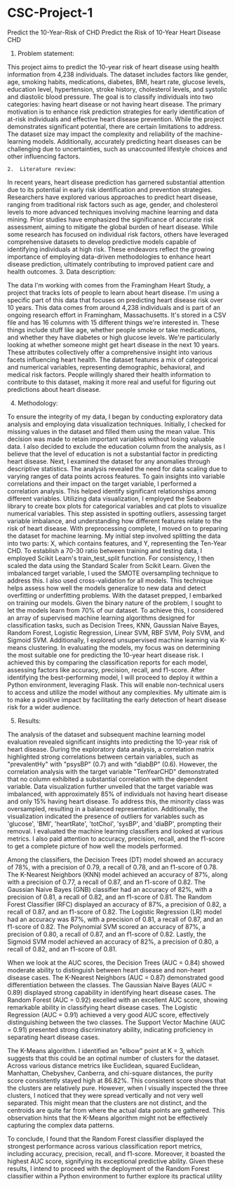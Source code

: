 # CSC-Project-1
Predict the 10-Year-Risk of CHD
Predict the Risk of 10-Year Heart Disease CHD

   1.	Problem statement:
   
This project aims to predict the 10-year risk of heart disease using health information from 4,238 individuals. The dataset includes factors like gender, age, smoking habits, medications, diabetes, BMI, heart rate, glucose levels, education level, hypertension, stroke history, cholesterol levels, and systolic and diastolic blood pressure.
The goal is to classify individuals into two categories: having heart disease or not having heart disease. The primary motivation is to enhance risk prediction strategies for early identification of at-risk individuals and effective heart disease prevention.
While the project demonstrates significant potential, there are certain limitations to address. The dataset size may impact the complexity and reliability of the machine-learning models. Additionally, accurately predicting heart diseases can be challenging due to uncertainties, such as unaccounted lifestyle choices and other influencing factors.

    2.	Literature review:
    
In recent years, heart disease prediction has garnered substantial attention due to its potential in early risk identification and prevention strategies. Researchers have explored various approaches to predict heart disease, ranging from traditional risk factors such as age, gender, and cholesterol levels to more advanced techniques involving machine learning and data mining. Prior studies have emphasized the significance of accurate risk assessment, aiming to mitigate the global burden of heart disease. While some research has focused on individual risk factors, others have leveraged comprehensive datasets to develop predictive models capable of identifying individuals at high risk. These endeavors reflect the growing importance of employing data-driven methodologies to enhance heart disease prediction, ultimately contributing to improved patient care and health outcomes.
   3.	Data description:
   
The data I'm working with comes from the Framingham Heart Study, a project that tracks lots of people to learn about heart disease. I'm using a specific part of this data that focuses on predicting heart disease risk over 10 years.
This data comes from around 4,238 individuals and is part of an ongoing research effort in Framingham, Massachusetts. It's stored in a CSV file and has 16 columns with 15 different things we're interested in. These things include stuff like age, whether people smoke or take medications, and whether they have diabetes or high glucose levels. We're particularly looking at whether someone might get heart disease in the next 10 years.
These attributes collectively offer a comprehensive insight into various facets influencing heart health. The dataset features a mix of categorical and numerical variables, representing demographic, behavioral, and medical risk factors. People willingly shared their health information to contribute to this dataset, making it more real and useful for figuring out predictions about heart disease.

   4.	Methodology:
      
To ensure the integrity of my data, I began by conducting exploratory data analysis and employing data visualization techniques. Initially, I checked for missing values in the dataset and filled them using the mean value. This decision was made to retain important variables without losing valuable data. I also decided to exclude the education column from the analysis, as I believe that the level of education is not a substantial factor in predicting heart disease.
Next, I examined the dataset for any anomalies through descriptive statistics. The analysis revealed the need for data scaling due to varying ranges of data points across features. To gain insights into variable correlations and their impact on the target variable, I performed a correlation analysis. This helped identify significant relationships among different variables.
Utilizing data visualization, I employed the Seaborn library to create box plots for categorical variables and cat plots to visualize numerical variables. This step assisted in spotting outliers, assessing target variable imbalance, and understanding how different features relate to the risk of heart disease. With preprocessing complete, I moved on to preparing the dataset for machine learning.
My initial step involved splitting the data into two parts: X, which contains features, and Y, representing the Ten-Year CHD. To establish a 70-30 ratio between training and testing data, I employed Scikit Learn's train_test_split function. For consistency, I then scaled the data using the Standard Scaler from Scikit Learn. Given the imbalanced target variable, I used the SMOTE oversampling technique to address this. I also used cross-validation for all models. This technique helps assess how well the models generalize to new data and detect overfitting or underfitting problems.
With the dataset prepped, I embarked on training our models. Given the binary nature of the problem, I sought to let the models learn from 70% of our dataset. To achieve this, I considered an array of supervised machine learning algorithms designed for classification tasks, such as Decision Trees, KNN, Gaussian Naive Bayes, Random Forest, Logistic Regression, Linear SVM, RBF SVM, Poly SVM, and Sigmoid SVM. Additionally, I explored unsupervised machine learning via K-means clustering.
In evaluating the models, my focus was on determining the most suitable one for predicting the 10-year heart disease risk. I achieved this by comparing the classification reports for each model, assessing factors like accuracy, precision, recall, and f1-score.
After identifying the best-performing model, I will proceed to deploy it within a Python environment, leveraging Flask. This will enable non-technical users to access and utilize the model without any complexities. My ultimate aim is to make a positive impact by facilitating the early detection of heart disease risk for a wider audience.

   5.	Results:
      
The analysis of the dataset and subsequent machine learning model evaluation revealed significant insights into predicting the 10-year risk of heart disease. During the exploratory data analysis, a correlation matrix highlighted strong correlations between certain variables, such as "prevalentHy" with "psysBP" (0.7) and with "diabBP" (0.6). However, the correlation analysis with the target variable "TenYearCHD" demonstrated that no column exhibited a substantial correlation with the dependent variable.
Data visualization further unveiled that the target variable was imbalanced, with approximately 85% of individuals not having heart disease and only 15% having heart disease. To address this, the minority class was oversampled, resulting in a balanced representation. Additionally, the visualization indicated the presence of outliers for variables such as 'glucose', 'BMI', 'heartRate', 'totChol', 'sysBP', and 'diaBP', prompting their removal.
I evaluated the machine learning classifiers and looked at various metrics. I also paid attention to accuracy, precision, recall, and the f1-score to get a complete picture of how well the models performed.

Among the classifiers, the Decision Trees (DT) model showed an accuracy of 78%, with a precision of 0.79, a recall of 0.78, and an f1-score of 0.78. The K-Nearest Neighbors (KNN) model achieved an accuracy of 87%, along with a precision of 0.77, a recall of 0.87, and an f1-score of 0.82. The Gaussian Naive Bayes (GNB) classifier had an accuracy of 82%, with a precision of 0.81, a recall of 0.82, and an f1-score of 0.81. The Random Forest Classifier (RFC) displayed an accuracy of 87%, a precision of 0.82, a recall of 0.87, and an f1-score of 0.82. The Logistic Regression (LR) model had an accuracy was 87%, with a precision of 0.81, a recall of 0.87, and an f1-score of 0.82. The Polynomial SVM scored an accuracy of 87%, a precision of 0.80, a recall of 0.87, and an f1-score of 0.82. Lastly, the Sigmoid SVM model achieved an accuracy of 82%, a precision of 0.80, a recall of 0.82, and an f1-score of 0.81.

When we look at the AUC scores, the Decision Trees (AUC = 0.84) showed moderate ability to distinguish between heart disease and non-heart disease cases. The K-Nearest Neighbors (AUC = 0.87) demonstrated good differentiation between the classes. The Gaussian Naive Bayes (AUC = 0.89) displayed strong capability in identifying heart disease cases. The Random Forest (AUC = 0.92) excelled with an excellent AUC score, showing remarkable ability in classifying heart disease cases. The Logistic Regression (AUC = 0.91) achieved a very good AUC score, effectively distinguishing between the two classes. The Support Vector Machine (AUC = 0.91) presented strong discriminatory ability, indicating proficiency in separating heart disease cases.

The K-Means algorithm. I identified an "elbow" point at K = 3, which suggests that this could be an optimal number of clusters for the dataset. Across various distance metrics like Euclidean, squared Euclidean, Manhattan, Chebyshev, Canberra, and chi-square distances, the purity score consistently stayed high at 86.82%. This consistent score shows that the clusters are relatively pure. However, when I visually inspected the three clusters, I noticed that they were spread vertically and not very well separated. This might mean that the clusters are not distinct, and the centroids are quite far from where the actual data points are gathered. This observation hints that the K-Means algorithm might not be effectively capturing the complex data patterns.

To conclude, I found that the Random Forest classifier displayed the strongest performance across various classification report metrics, including accuracy, precision, recall, and f1-score. Moreover, it boasted the highest AUC score, signifying its exceptional predictive ability. Given these results, I intend to proceed with the deployment of the Random Forest classifier within a Python environment to further explore its practical utility
 

















 

 


 


 

